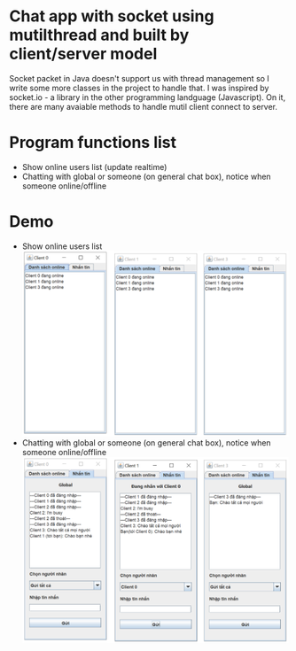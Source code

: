 # Chat app with socket using mutilthread and built by client/server model

Socket packet in Java doesn't support us with thread management so I write some more classes in the project to handle that.
I was inspired by socket.io - a library in the other programming landguage (Javascript). On it, there are many avaiable methods to handle mutil client connect to server.
# Program functions list
 - Show online users list (update realtime)
 - Chatting with global or someone (on general chat box), notice when someone online/offline
# Demo
 - Show online users list
![Screenshot](/Socket-MutilThread-Client-main/demo-image/1.PNG)
 - Chatting with global or someone (on general chat box), notice when someone online/offline
![Screenshot](Socket-MutilThread-Client-main/demo-image/2.PNG)
